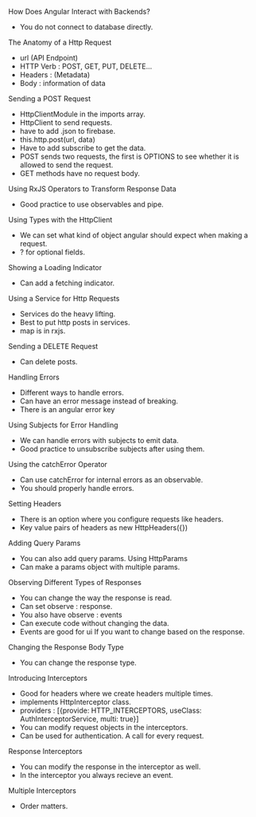 How Does Angular Interact with Backends?
  - You do not connect to database directly.

The Anatomy of a Http Request
  - url (API Endpoint)
  - HTTP Verb : POST, GET, PUT, DELETE...
  - Headers : (Metadata)
  - Body : information of data

Sending a POST Request
  - HttpClientModule in the imports array.
  - HttpClient to send requests.
  - have to add .json to firebase.
  - this.http.post(url, data)
  - Have to add subscribe to get the data.
  - POST sends two requests, the first is OPTIONS to see whether it is allowed to send the request.
  - GET methods have no request body.

Using RxJS Operators to Transform Response Data
  - Good practice to use observables and pipe.

Using Types with the HttpClient
  - We can set what kind of object angular should expect when making a request.
  - ? for optional fields.

Showing a Loading Indicator
  - Can add a fetching indicator.

Using a Service for Http Requests
  - Services do the heavy lifting.
  - Best to put http posts in services.
  - map is in rxjs.

Sending a DELETE Request
  - Can delete posts.

Handling Errors
  - Different ways to handle errors.
  - Can have an error message instead of breaking.
  - There is an angular error key

Using Subjects for Error Handling
  - We can handle errors with subjects to emit data.
  - Good practice to unsubscribe subjects after using them.

Using the catchError Operator
  - Can use catchError for internal errors as an observable.
  - You should properly handle errors.

Setting Headers
  - There is an option where you configure requests like headers.
  - Key value pairs of headers as new HttpHeaders({})

Adding Query Params
  - You can also add query params. Using HttpParams
  - Can make a params object with multiple params.

Observing Different Types of Responses
  - You can change the way the response is read.
  - Can set observe : response.
  - You also have observe : events
  - Can execute code without changing the data.
  - Events are good for ui If you want to change based on the response.

Changing the Response Body Type
  - You can change the response type.

Introducing Interceptors
  - Good for headers where we create headers multiple times.
  - implements HttpInterceptor class.
  - providers : [{provide: HTTP_INTERCEPTORS, useClass: AuthInterceptorService, multi: true}]
  - You can modify request objects in the interceptors.
  - Can be used for authentication. A call for every request.

Response Interceptors
  - You can modify the response in the interceptor as well.
  - In the interceptor you always recieve an event.

Multiple Interceptors
  - Order matters.
